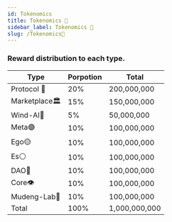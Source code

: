 ```yaml
---
id: Tokenomics
title: Tokenomics 💎
sidebar_label: Tokenomics 💎
slug: /Tokenomics💎
---
```

### Reward distribution to each type.  

| Type      | Porpotion | Total |
| ----------- | ----------- | ----------- |
| Protocol 🧠      | 20%        | 200,000,000 |
| Marketplace🏛️   |  15%       | 150,000,000 |
| Wind-AI🤖   | 5%        | 50,000,000 |
|  Meta🟣   | 10%         | 100,000,000 |
| Ego🟡   | 10%         | 100,000,000 |
| Es⚪   | 10%         | 100,000,000 |
| DAO🐧   | 10%         | 100,000,000 |
| Core👁   | 10%        | 100,000,000 |
| Mudeng-Lab🧒   | 10%         | 100,000,000 |
| Total   | 100%         | 1,000,000,000 |


